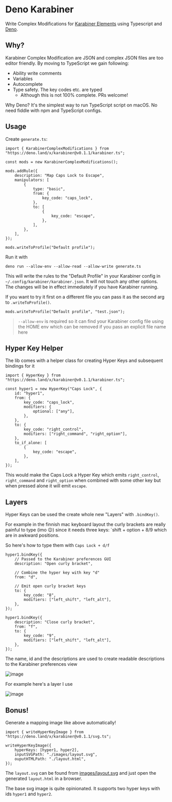 # Deno Karabiner

Write Complex Modifications for [Karabiner
Elements](https://karabiner-elements.pqrs.org/) using Typescript and
[Deno](https://deno.land/).

## Why?

Karabiner Complex Modification are JSON and complex JSON files are too editor
friendly. By moving to TypeScript we gain following:

-   Ability write comments
-   Variables
-   Autocomplete
-   Type safety. The key codes etc. are typed
    -   Although this is not 100% complete. PRs welcome!

Why Deno? It's the simplest way to run TypeScript script on macOS. No need
fiddle with npm and TypeScript configs.

## Usage

Create `generate.ts`:

```tsx
import { KarabinerComplexModifications } from "https://deno.land/x/karabiner@v0.1.1/karabiner.ts";

const mods = new KarabinerComplexModifications();

mods.addRule({
    description: "Map Caps Lock to Escape",
    manipulators: [
        {
            type: "basic",
            from: {
                key_code: "caps_lock",
            },
            to: [
                {
                    key_code: "escape",
                },
            ],
        },
    ],
});

mods.writeToProfile("Default profile");
```

Run it with

```
deno run --allow-env --allow-read --allow-write generate.ts
```

This will write the rules to the "Default Profile" in your Karabiner config
in `~/.config/karabiner/karabiner.json`. It will not touch any other options.
The changes will be in effect immediately if you have Karabiner running.

If you want to try it first on a different file you can pass it as the second
arg to `.writeToProfile()`.

```tsx
mods.writeToProfile("Default profile", "test.json");
```

> `--allow-env` is required so it can find your Karabiner config file using
> the HOME env which can be removed if you pass an explicit file name here

## Hyper Key Helper

The lib comes with a helper class for creating Hyper Keys and subsequent
bindings for it

```tsx
import { HyperKey } from "https://deno.land/x/karabiner@v0.1.1/karabiner.ts";

const hyper1 = new HyperKey("Caps Lock", {
    id: "hyper1",
    from: {
        key_code: "caps_lock",
        modifiers: {
            optional: ["any"],
        },
    },
    to: {
        key_code: "right_control",
        modifiers: ["right_command", "right_option"],
    },
    to_if_alone: [
        {
            key_code: "escape",
        },
    ],
});
```

This would make the Caps Lock a Hyper Key which emits `right_control`,
`right_command` and `right_option` when combined with some other key but when
pressed alone it will emit `escape`.

## Layers

Hyper Keys can be used the create whole new "Layers" with `.bindKey()`.

For example in the finnish mac keyboard layout the curly brackets are really
painful to type (imo 😉) since it needs three keys: `shift + option + 8/9
which are in awkward positions.

So here's how to type them with `Caps Lock + d/f`

```tsx
hyper1.bindKey({
    // Passed to the Karabiner preferences GUI
    description: "Open curly bracket",

    // Combine the hyper key with key "d"
    from: "d",

    // Emit open curly bracket keys
    to: {
        key_code: "8",
        modifiers: ["left_shift", "left_alt"],
    },
});

hyper1.bindKey({
    description: "Close curly bracket",
    from: "f",
    to: {
        key_code: "9",
        modifiers: ["left_shift", "left_alt"],
    },
});
```

The name, id and the descriptions are used to create readable descriptions to
the Karabiner preferences view

![image](https://user-images.githubusercontent.com/225712/101291575-8e209980-3812-11eb-93cc-02ad07e4ee01.png)

For example here's a layer I use

![image](https://user-images.githubusercontent.com/225712/101291309-79430680-3810-11eb-9c57-935b8cc324d0.png)

## Bonus!

Generate a mapping image like above automatically!

```tsx
import { writeHyperKeyImage } from "https://deno.land/x/karabiner@v0.1.1/svg.ts";

writeHyperKeyImage({
    hyperKeys: [hyper1, hyper2],
    inputSVGPath: "./images/layout.svg",
    ouputHTMLPath: "./layout.html",
});
```

The `layout.svg` can be found from [images/layout.svg](images/layout.svg) and
just open the generated `layout.html` in a browser.

The base svg image is quite opinionated. It supports two hyper keys with ids
`hyper1` and `hyper2`.

